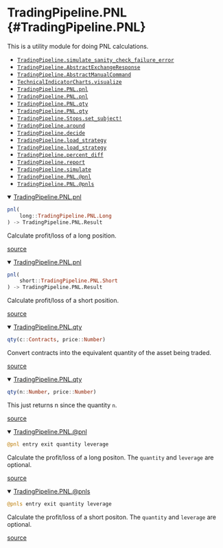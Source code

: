 
# TradingPipeline.PNL {#TradingPipeline.PNL}

This is a utility module for doing PNL calculations.
- [`TradingPipeline.simulate_sanity_check_failure_error`](#TradingPipeline.simulate_sanity_check_failure_error)
- [`TradingPipeline.AbstractExchangeResponse`](#TradingPipeline.AbstractExchangeResponse)
- [`TradingPipeline.AbstractManualCommand`](#TradingPipeline.AbstractManualCommand)
- [`TechnicalIndicatorCharts.visualize`](#TechnicalIndicatorCharts.visualize-Tuple{Tuple{TechnicalIndicatorCharts.Chart,%20ExchangeOperations.AbstractSession}})
- [`TradingPipeline.PNL.pnl`](#TradingPipeline.PNL.pnl-Tuple{TradingPipeline.PNL.Short})
- [`TradingPipeline.PNL.pnl`](#TradingPipeline.PNL.pnl-Tuple{TradingPipeline.PNL.Long})
- [`TradingPipeline.PNL.qty`](#TradingPipeline.PNL.qty-Tuple{Contracts,%20Number})
- [`TradingPipeline.PNL.qty`](#TradingPipeline.PNL.qty-Tuple{Number,%20Number})
- [`TradingPipeline.Stops.set_subject!`](#TradingPipeline.Stops.set_subject!-Tuple{Rocket.AbstractSubject})
- [`TradingPipeline.around`](#TradingPipeline.around-Tuple{Dates.DateTime,%20DataFrames.AbstractDataFrame})
- [`TradingPipeline.decide`](#TradingPipeline.decide-Tuple{TradingPipeline.AbstractStrategy,%20TradingPipeline.MOS.Neutral})
- [`TradingPipeline.load_strategy`](#TradingPipeline.load_strategy-Tuple{Type{TradingPipeline.GoldenCrossStrategy}})
- [`TradingPipeline.load_strategy`](#TradingPipeline.load_strategy-Tuple{Type{TradingPipeline.HMAStrategy}})
- [`TradingPipeline.percent_diff`](#TradingPipeline.percent_diff-Tuple{Any,%20Any})
- [`TradingPipeline.report`](#TradingPipeline.report-Tuple{ExchangeOperations.SimulatorSession})
- [`TradingPipeline.simulate`](#TradingPipeline.simulate-Tuple{Any,%20Type{<:TradingPipeline.AbstractStrategy}})
- [`TradingPipeline.PNL.@pnl`](#TradingPipeline.PNL.@pnl-NTuple{4,%20Any})
- [`TradingPipeline.PNL.@pnls`](#TradingPipeline.PNL.@pnls-NTuple{4,%20Any})

<details class='jldocstring custom-block' open>
<summary><a id='TradingPipeline.PNL.pnl-Tuple{TradingPipeline.PNL.Long}' href='#TradingPipeline.PNL.pnl-Tuple{TradingPipeline.PNL.Long}'><span class="jlbinding">TradingPipeline.PNL.pnl</span></a> <Badge type="info" class="jlObjectType jlMethod" text="Method" /></summary>



```julia
pnl(
    long::TradingPipeline.PNL.Long
) -> TradingPipeline.PNL.Result

```


Calculate profit/loss of a long position.


<Badge type="info" class="source-link" text="source"><a href="https://github.com/g-gundam/TradingPipeline.jl/blob/55f3b0d9101e749bc99704449879caadb80ca9e7/src/pnl.jl#L56" target="_blank" rel="noreferrer">source</a></Badge>

</details>

<details class='jldocstring custom-block' open>
<summary><a id='TradingPipeline.PNL.pnl-Tuple{TradingPipeline.PNL.Short}' href='#TradingPipeline.PNL.pnl-Tuple{TradingPipeline.PNL.Short}'><span class="jlbinding">TradingPipeline.PNL.pnl</span></a> <Badge type="info" class="jlObjectType jlMethod" text="Method" /></summary>



```julia
pnl(
    short::TradingPipeline.PNL.Short
) -> TradingPipeline.PNL.Result

```


Calculate profit/loss of a short position.


<Badge type="info" class="source-link" text="source"><a href="https://github.com/g-gundam/TradingPipeline.jl/blob/55f3b0d9101e749bc99704449879caadb80ca9e7/src/pnl.jl#L72" target="_blank" rel="noreferrer">source</a></Badge>

</details>

<details class='jldocstring custom-block' open>
<summary><a id='TradingPipeline.PNL.qty-Tuple{Contracts, Number}' href='#TradingPipeline.PNL.qty-Tuple{Contracts, Number}'><span class="jlbinding">TradingPipeline.PNL.qty</span></a> <Badge type="info" class="jlObjectType jlMethod" text="Method" /></summary>



```julia
qty(c::Contracts, price::Number)
```


Convert contracts into the equivalent quantity of the asset being traded.


<Badge type="info" class="source-link" text="source"><a href="https://github.com/g-gundam/TradingPipeline.jl/blob/55f3b0d9101e749bc99704449879caadb80ca9e7/src/pnl.jl#L48-L52" target="_blank" rel="noreferrer">source</a></Badge>

</details>

<details class='jldocstring custom-block' open>
<summary><a id='TradingPipeline.PNL.qty-Tuple{Number, Number}' href='#TradingPipeline.PNL.qty-Tuple{Number, Number}'><span class="jlbinding">TradingPipeline.PNL.qty</span></a> <Badge type="info" class="jlObjectType jlMethod" text="Method" /></summary>



```julia
qty(n::Number, price::Number)
```


This just returns n since the quantity `n`.


<Badge type="info" class="source-link" text="source"><a href="https://github.com/g-gundam/TradingPipeline.jl/blob/55f3b0d9101e749bc99704449879caadb80ca9e7/src/pnl.jl#L40-L44" target="_blank" rel="noreferrer">source</a></Badge>

</details>

<details class='jldocstring custom-block' open>
<summary><a id='TradingPipeline.PNL.@pnl-NTuple{4, Any}' href='#TradingPipeline.PNL.@pnl-NTuple{4, Any}'><span class="jlbinding">TradingPipeline.PNL.@pnl</span></a> <Badge type="info" class="jlObjectType jlMacro" text="Macro" /></summary>



```julia
@pnl entry exit quantity leverage
```


Calculate the profit/loss of a long positon.  The `quantity` and `leverage` are optional.


<Badge type="info" class="source-link" text="source"><a href="https://github.com/g-gundam/TradingPipeline.jl/blob/55f3b0d9101e749bc99704449879caadb80ca9e7/src/pnl.jl#L105-L109" target="_blank" rel="noreferrer">source</a></Badge>

</details>

<details class='jldocstring custom-block' open>
<summary><a id='TradingPipeline.PNL.@pnls-NTuple{4, Any}' href='#TradingPipeline.PNL.@pnls-NTuple{4, Any}'><span class="jlbinding">TradingPipeline.PNL.@pnls</span></a> <Badge type="info" class="jlObjectType jlMacro" text="Macro" /></summary>



```julia
@pnls entry exit quantity leverage
```


Calculate the profit/loss of a short positon.  The `quantity` and `leverage` are optional.


<Badge type="info" class="source-link" text="source"><a href="https://github.com/g-gundam/TradingPipeline.jl/blob/55f3b0d9101e749bc99704449879caadb80ca9e7/src/pnl.jl#L136-L140" target="_blank" rel="noreferrer">source</a></Badge>

</details>

